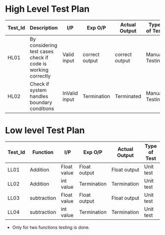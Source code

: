 # High Level Test Plan

| Test_Id | Description | I/P | Exp O/P | Actual Output | Type of Test |
| ----- | ----- | ------- | ----- | ------- | ------ |
|HL01|By considering test cases check if code is working correctly|  Valid input | correct output | correct output| Manual Testing |
|HL02|Check if system handles boundary conditions| InValid input | Termination | Terminated | Manual Testing |

# Low level Test Plan

| Test_Id | Function | I/P | Exp O/P | Actual Output | Type of Test |
| ----- | ----- | ------- | ----- | ------- | ------ |
|LL01|Addition| Float value | Float output | Float output| Unit test |
|LL02|Addition| int value | Termination | Termination | Unit test |
|LL03|subtraction| Float value | Float output | Float output| Unit test |
|LL04|subtraction| int value | Termination | Termination | Unit test |

- Only for two functions testing is done.